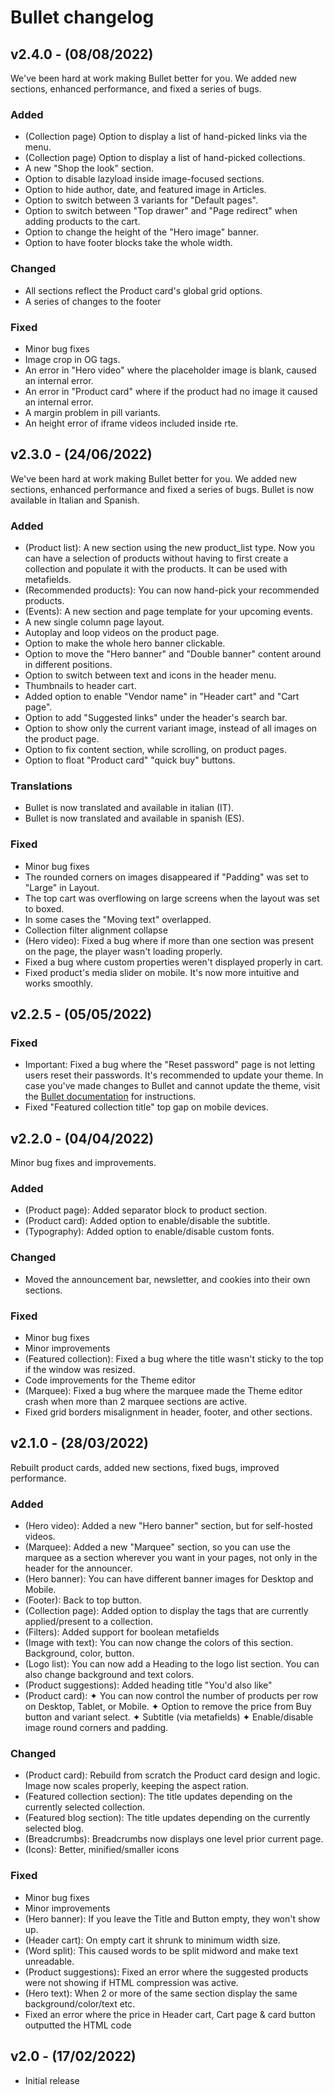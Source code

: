 # Bullet changelog

## v2.4.0 - (08/08/2022)

We've been hard at work making Bullet better for you. We added new sections, enhanced performance, and fixed a series of bugs.

### Added

- (Collection page) Option to display a list of hand-picked links via the menu.
- (Collection page) Option to display a list of hand-picked collections.
- A new "Shop the look" section.
- Option to disable lazyload inside image-focused sections.
- Option to hide author, date, and featured image in Articles.
- Option to switch between 3 variants for "Default pages".
- Option to switch between "Top drawer" and "Page redirect" when adding products to the cart.
- Option to change the height of the "Hero image" banner.
- Option to have footer blocks take the whole width.


### Changed

- All sections reflect the Product card's global grid options.
- A series of changes to the footer


### Fixed

- Minor bug fixes
- Image crop in OG tags.
- An error in "Hero video" where the placeholder image is blank, caused an internal error.
- An error in "Product card" where if the product had no image it caused an internal error.
- A margin problem in pill variants.
- An height error of iframe videos included inside rte.


## v2.3.0 - (24/06/2022)

We've been hard at work making Bullet better for you. We added new sections, enhanced performance and fixed a series of bugs. Bullet is now available in Italian and Spanish.

### Added

- (Product list): A new section using the new product_list type. Now you can have a selection of products without having to first create a collection and populate it with the products. It can be used with metafields.
- (Recommended products): You can now hand-pick your recommended products. 
- (Events): A new section and page template for your upcoming events.
- A new single column page layout.
- Autoplay and loop videos on the product page.
- Option to make the whole hero banner clickable.
- Option to move the "Hero banner" and "Double banner" content around in different positions.
- Option to switch between text and icons in the header menu.
- Thumbnails to header cart.
- Added option to enable "Vendor name" in "Header cart" and "Cart page".
- Option to add "Suggested links" under the header's search bar.
- Option to show only the current variant image, instead of all images on the product page.
- Option to fix content section, while scrolling, on product pages.
- Option to float "Product card" "quick buy" buttons.


### Translations

- Bullet is now translated and available in italian (IT).
- Bullet is now translated and available in spanish (ES).


### Fixed

- Minor bug fixes
- The rounded corners on images disappeared if "Padding" was set to "Large" in Layout.
- The top cart was overflowing on large screens when the layout was set to boxed.
- In some cases the "Moving text" overlapped.
- Collection filter alignment collapse
- (Hero video): Fixed a bug where if more than one section was present on the page, the player wasn't loading properly.
- Fixed a bug where custom properties weren't displayed properly in cart.
- Fixed product's media slider on mobile. It's now more intuitive and works smoothly.


## v2.2.5 - (05/05/2022)

### Fixed

- Important: Fixed a bug where the "Reset password" page is not letting users reset their passwords. It's recommended to update your theme. In case you've made changes to Bullet and cannot update the theme, visit the [Bullet documentation](https://gist.github.com/openxthinking/651b0862be22098ebca4376d967b67a9) for instructions.
- Fixed "Featured collection title" top gap on mobile devices.

## v2.2.0 - (04/04/2022)

Minor bug fixes and improvements.


### Added

- (Product page): Added separator block to product section.
- (Product card): Added option to enable/disable the subtitle.
- (Typography): Added option to enable/disable custom fonts.


### Changed

- Moved the announcement bar, newsletter, and cookies into their own sections.


### Fixed

- Minor bug fixes
- Minor improvements
- (Featured collection): Fixed a bug where the title wasn't sticky to the top if the window was resized.
- Code improvements for the Theme editor
- (Marquee): Fixed a bug where the marquee made the Theme editor crash when more than 2 marquee sections are active.
- Fixed grid borders misalignment in header, footer, and other sections.


## v2.1.0 - (28/03/2022)

Rebuilt product cards, added new sections, fixed bugs, improved performance.

### Added

- (Hero video): Added a new "Hero banner" section, but for self-hosted videos.
- (Marquee): Added a new "Marquee" section, so you can use the marquee as a section wherever you want in your pages, not only in the header for the announcer.
- (Hero banner): You can have different banner images for Desktop and Mobile.
- (Footer): Back to top button.
- (Collection page): Added option to display the tags that are currently applied/present to a collection.
- (Filters): Added support for boolean metafields
- (Image with text): You can now change the colors of this section. Background, color, button.
- (Logo list): You can now add a Heading to the logo list section. You can also change background and text colors.
- (Product suggestions): Added heading title "You'd also like"
- (Product card): ✦ You can now control the number of products per row on Desktop, Tablet, or Mobile. ✦ Option to remove the price from Buy button and variant select. ✦ Subtitle (via metafields) ✦ Enable/disable image round corners and padding.


### Changed

- (Product card): Rebuild from scratch the Product card design and logic. Image now scales properly, keeping the aspect ration.
- (Featured collection section): The title updates depending on the currently selected collection.
- (Featured blog section): The title updates depending on the currently selected blog.
- (Breadcrumbs): Breadcrumbs now displays one level prior current page.
- (Icons): Better, minified/smaller icons


### Fixed

- Minor bug fixes
- Minor improvements
- (Hero banner): If you leave the Title and Button empty, they won't show up.
- (Header cart): On empty cart it shrunk to minimum width size.
- (Word split): This caused words to be split midword and make text unreadable.
- (Product suggestions): Fixed an error where the suggested products were not showing if HTML compression was active.
- (Hero text): When 2 or more of the same section display the same background/color/text etc.
- Fixed an error where the price in Header cart, Cart page & card button outputted the HTML code



## v2.0 - (17/02/2022)
- Initial release
